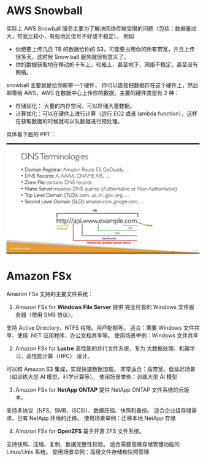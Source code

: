 # AWS Snowball

实际上 AWS Snowball 服务主要为了解决网络传输受限的问题（包括：数据量过大，带宽比较小，有些地区信号不好或不稳定）。
例如

- 你想要上传几百 TB 的数据给你的 S3，可能要占用你的所有带宽，并且上传很多天。这时候 Snow ball 服务就很有意义了。
- 你的数据获取地在移动的卡车上，轮船上，甚至地下，网络不稳定，甚至没有网络。

snowball 主要就是给你邮寄一个硬件， 你可以直接把数据存在这个硬件上，然后邮寄给 AWS，AWS 在数据中心上传你的数据。主要的硬件类型有 2 种：

- 存储优化： 大量的内存空间，可以存储大量数据。
- 计算优化：可以在硬件上进行计算（运行 EC2 或者 lambda function），这样在获取数据的时候就可以队数据进行预处理。

具体看下面的 PPT：

![alt text](./aws-snowball.png)

# Amazon FSx

Amazon FSx 支持的主要文件系统：

1. Amazon FSx for **Windows File Server** 提供 完全托管的 Windows 文件服务器（使用 SMB 协议）。

支持 Active Directory、NTFS 权限、用户配额等。
适合：需要 Windows 文件共享、使用 .NET 应用程序、办公文档共享等。
使用场景举例：Windows 文件共享

2. Amazon FSx for **Lustre** 高性能的并行文件系统，专为 大数据处理、机器学习、高性能计算（HPC） 设计。

可以和 Amazon S3 集成，实现快速数据加载。
非常适合：高带宽、低延迟场景（如训练大型 AI 模型、科学计算等）。
使用场景举例：训练大型 AI 模型

3. Amazon FSx for **NetApp ONTAP** 提供 NetApp ONTAP 文件系统的云版本。

支持多协议（NFS、SMB、iSCSI）、数据压缩、快照和备份。
适合企业级存储需求、已有 NetApp 环境的迁移。
使用场景举例：迁移本地 NetApp 存储

4. Amazon FSx for **OpenZFS** 基于开源 ZFS 文件系统。

支持快照、压缩、复制、数据完整性校验。
适合需要高级存储管理功能的 Linux/Unix 系统。
使用场景举例：高级文件存储和快照管理
